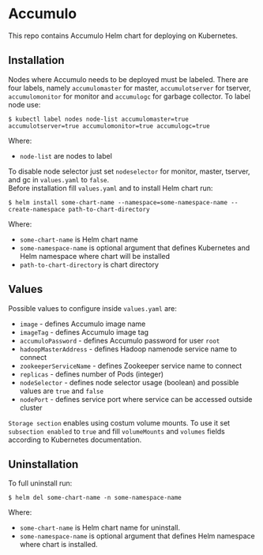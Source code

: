 # Accumulo

This repo contains Accumulo Helm chart for deploying on Kubernetes.

## Installation

Nodes where Accumulo needs to be deployed must be labeled. There are four labels, namely `accumulomaster` for master, `accumulotserver` for tserver, `accumulomonitor` for monitor and `accumulogc` for garbage collector. To label node use:

    $ kubectl label nodes node-list accumulomaster=true accumulotserver=true accumulomonitor=true accumulogc=true

Where:

 - `node-list` are nodes to label

To disable node selector just set `nodeselector` for monitor, master, tserver, and gc in `values.yaml` to `false`.  
Before installation fill `values.yaml` and to install Helm chart run:

    $ helm install some-chart-name --namespace=some-namespace-name --create-namespace path-to-chart-directory

Where:

- `some-chart-name` is Helm chart name
- `some-namespace-name` is optional argument that defines Kubernetes and Helm namespace where chart will be installed
- `path-to-chart-directory` is chart directory

## Values

Possible values to configure inside `values.yaml` are: 

 - `image` - defines Accumulo image name
 - `imageTag` - defines Accumulo image tag
 - `accumuloPassword` - defines Accumulo password for user `root`
 - `hadoopMasterAddress` - defines Hadoop namenode service name to connect
 - `zookeeperServiceName` - defines Zookeeper service name to connect
 - `replicas` - defines number of Pods (integer)
 - `nodeSelector` - defines node selector usage (boolean) and possible values are `true` and `false`
 - `nodePort` - defines service port where service can be accessed outside cluster

`Storage section` enables using costum volume mounts. To use it set `subsection enabled` to `true` and fill `volumeMounts` and `volumes` fields according to Kubernetes documentation.

## Uninstallation

To full uninstall run:

    $ helm del some-chart-name -n some-namespace-name

Where:

- `some-chart-name` is Helm chart name for uninstall.
- `some-namespace-name` is optional argument that defines Helm namespace where chart is installed.